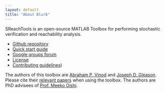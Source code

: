 ```yaml
---
layout: default
title: "About Blurb"
---
```


SReachTools is an open-source MATLAB Toolbox for performing stochastic verification and reachability analysis.  

- [Github repository](https://github.com/abyvinod/SReachTools)
- [Quick start guide](#quick-start)
- [Google groups forum](https://groups.google.com/d/forum/sreachtools)
- [License](license/)
- [Contributing guidelines](contributing/)) 

The authors of this toolbox are [Abraham P.  Vinod](http://www.unm.edu/~abyvinod/) and [Joseph D.  Gleason](http://www.unm.edu/~gleasonj/). Please cite their [relevant papers](https://scholar.google.com/citations?user=yb5Z7AwAAAAJ&hl=en) when using the toolbox. The authors are PhD advisees of [Prof. Meeko Oishi](http://www.unm.edu/~oishi/).

